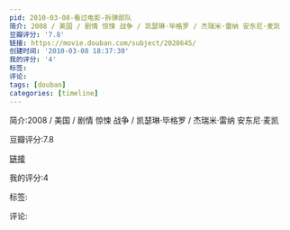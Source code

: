 ```yaml
---
pid: 2010-03-08-看过电影-拆弹部队
简介: 2008 / 美国 / 剧情 惊悚 战争 / 凯瑟琳·毕格罗 / 杰瑞米·雷纳 安东尼·麦凯
豆瓣评分: '7.8'
链接: https://movie.douban.com/subject/2028645/
创建时间: '2010-03-08 18:37:30'
我的评分: '4'
标签:
评论:
tags: [douban]
categories: [timeline]
---
```

简介:2008 / 美国 / 剧情 惊悚 战争 / 凯瑟琳·毕格罗 / 杰瑞米·雷纳 安东尼·麦凯

豆瓣评分:7.8

[链接](https://movie.douban.com/subject/2028645/)

我的评分:4

标签:

评论:


